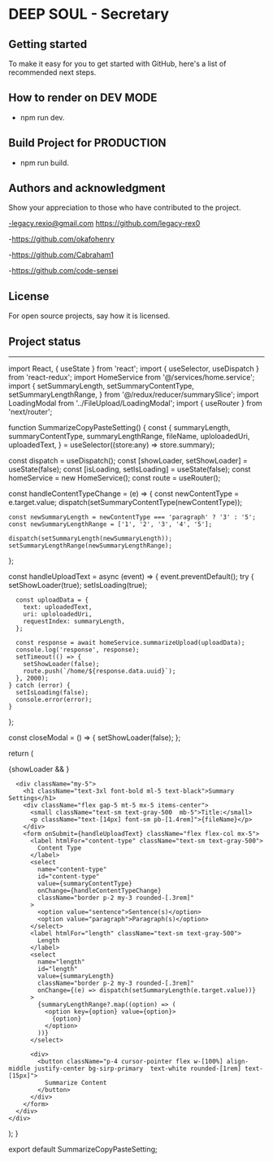 # DEEP SOUL - Secretary



## Getting started

To make it easy for you to get started with GitHub, here's a list of recommended next steps.

## How to render on DEV MODE

- npm run dev.

## Build Project for PRODUCTION 

- npm run build.


## Authors and acknowledgment
Show your appreciation to those who have contributed to the project.

-legacy.rexio@gmail.com
https://github.com/legacy-rex0

-https://github.com/okafohenry

-https://github.com/Cabraham1

-https://github.com/code-sensei


## License
For open source projects, say how it is licensed.

## Project status
---------



import React, { useState } from 'react';
import { useSelector, useDispatch } from 'react-redux';
import HomeService from '@/services/home.service';
import {
  setSummaryLength,
  setSummaryContentType,
  setSummaryLengthRange,
} from '@/redux/reducer/summarySlice';
import LoadingModal from '../FileUpload/LoadingModal';
import { useRouter } from 'next/router';

function SummarizeCopyPasteSetting() {
  const {
    summaryLength,
    summaryContentType,
    summaryLengthRange,
    fileName,
    uploloadedUri,
    uploadedText,
  } = useSelector((store:any) => store.summary);

  const dispatch = useDispatch();
  const [showLoader, setShowLoader] = useState(false);
  const [isLoading, setIsLoading] = useState(false);
  const homeService = new HomeService();
  const route = useRouter();

  const handleContentTypeChange = (e) => {
    const newContentType = e.target.value;
    dispatch(setSummaryContentType(newContentType));

    const newSummaryLength = newContentType === 'paragraph' ? '3' : '5';
    const newSummaryLengthRange = ['1', '2', '3', '4', '5'];

    dispatch(setSummaryLength(newSummaryLength));
    setSummaryLengthRange(newSummaryLengthRange);
  };

  const handleUploadText = async (event) => {
    event.preventDefault();
    try {
      setShowLoader(true);
      setIsLoading(true);

      const uploadData = {
        text: uploadedText,
        uri: uploloadedUri,
        requestIndex: summaryLength,
      };

      const response = await homeService.summarizeUpload(uploadData);
      console.log('response', response);
      setTimeout(() => {
        setShowLoader(false);
        route.push(`/home/${response.data.uuid}`);
      }, 2000);
    } catch (error) {
      setIsLoading(false);
      console.error(error);
    }
  };

  const closeModal = () => {
    setShowLoader(false);
  };

  return (
    <div>
      {showLoader && <LoadingModal closeModal={closeModal} formData={fileName} />}

      <div className="my-5">
        <h1 className="text-3xl font-bold ml-5 text-black">Summary Settings</h1>
        <div className="flex gap-5 mt-5 mx-5 items-center">
          <small className="text-sm text-gray-500  mb-5">Title:</small>
          <p className="text-[14px] font-sm pb-[1.4rem]">{fileName}</p>
        </div>
        <form onSubmit={handleUploadText} className="flex flex-col mx-5">
          <label htmlFor="content-type" className="text-sm text-gray-500">
            Content Type
          </label>
          <select
            name="content-type"
            id="content-type"
            value={summaryContentType}
            onChange={handleContentTypeChange}
            className="border p-2 my-3 rounded-[.3rem]"
          >
            <option value="sentence">Sentence(s)</option>
            <option value="paragraph">Paragraph(s)</option>
          </select>
          <label htmlFor="length" className="text-sm text-gray-500">
            Length
          </label>
          <select
            name="length"
            id="length"
            value={summaryLength}
            className="border p-2 my-3 rounded-[.3rem]"
            onChange={(e) => dispatch(setSummaryLength(e.target.value))}
          >
            {summaryLengthRange?.map((option) => (
              <option key={option} value={option}>
                {option}
              </option>
            ))}
          </select>

          <div>
            <button className="p-4 cursor-pointer flex w-[100%] align-middle justify-center bg-sirp-primary  text-white rounded-[1rem] text-[15px]">
              Summarize Content
            </button>
          </div>
        </form>
      </div>
    </div>
  );
}

export default SummarizeCopyPasteSetting;
